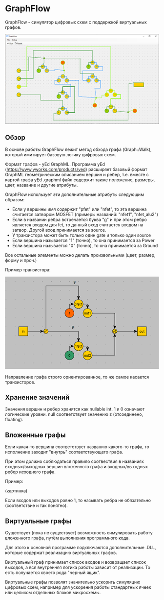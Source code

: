 # GraphFlow

GraphFlow - симулятор цифровых схем с поддержкой виртуальных графов.

![demo](ScreenShots/demo.png)

## Обзор

В основе работы GraphFlow лежит метод обхода графа (Graph::Walk), который имитирует базовую логику цифровых схем.

Формат графов - yEd GraphML. Программа yEd (https://www.yworks.com/products/yed) расширяет базовый формат GraphML геометрическим описанием вершин и ребер, т.е.
вместе с картой графа yEd .graphml файл содержит также положение, размеры, цвет, название и другие атрибуты.

GraphFlow использует эти дополнительные атрибуты следующим образом:
- Если у вершины имя содержит "pfet" или "nfet", то эта вершина считается затвором MOSFET (примеры названий: "nfet1", "nfet_alu2")
- Если в названии ребра встречается буква "g" и при этом ребро является входом для fet, то данный вход считается входом на затвор. Другой вход принимается за source.
- У транзистора может быть только один gate и только один source
- Если вершина называется "1" (точно), то она принимается за Power
- Если вершина называется "0" (точно), то она принимается за Ground

Все остальные элементы можно делать произвольными (цвет, размер, форму и проч.)

Пример транзистора:

![not](ScreenShots/not.png)

Направление графа строго ориентированное, то же самое касается транзисторов.

## Хранение значений

Значения вершин и ребер хранятся как nullable int. 1 и 0 означают логические уровни. null соответствует значению z (отсоединено, floating).

## Вложенные графы

Если какая-то вершина соответствует названию какого-то графа, то исполнение заходит "внутрь" соответствующего графа.

При этом должно соблюдаться правило соотвествия в названиях входных/выходных вершин вложенного графа и входных/выходных ребер исходного графа.

Пример:

(картинка)

Если входов или выходов ровно 1, то называть ребра не обязательно (соответствие и так понятно).

## Виртуальные графы

Существует (пока не существует) возможность симулировать работу вложенного графа, путём выполнения программного кода.

Для этого к основной программе подключаются дополнительные .DLL, которые содержат реализацию виртуальных графов.

Виртуальный граф принимает список входов и возвращает список выходов, а вся внутренняя логика работы зависит от реализации. То есть получается своего рода "черный ящик".

Виртуальные графы позволят значительно ускорить симуляцию цифровых схем, например для ускорения работы стандартных ячеек или целиком отдельных блоков микросхемы.
